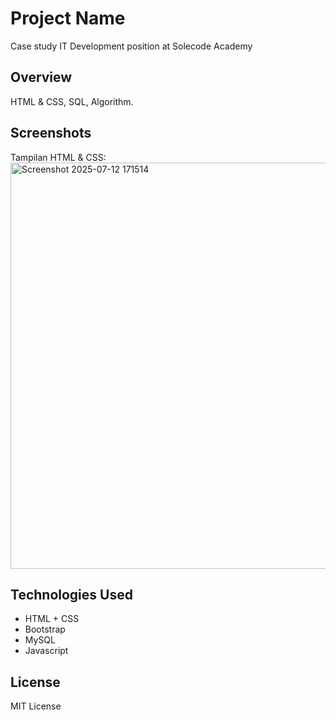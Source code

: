 # Project Name
Case study IT Development position at Solecode Academy

## Overview
HTML & CSS, SQL, Algorithm.

## Screenshots
Tampilan HTML & CSS:
<img width="1351" height="650" alt="Screenshot 2025-07-12 171514" src="https://github.com/user-attachments/assets/a85d238c-ebef-4ee2-bbde-084f194e0f47" />

## Technologies Used
- HTML + CSS
- Bootstrap
- MySQL
- Javascript

## License
MIT License
